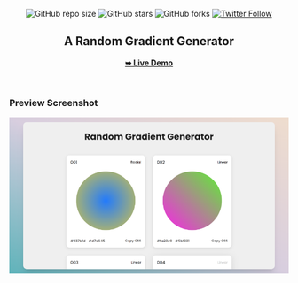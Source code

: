 <div align="center">
  
  ![GitHub repo size](https://img.shields.io/github/repo-size/mde3/Gradient-Generator)
  ![GitHub stars](https://img.shields.io/github/stars/mde3/Gradient-Generator?style=social)
  ![GitHub forks](https://img.shields.io/github/forks/mde3/Gradient-Generator?style=social)
  [![Twitter Follow](https://img.shields.io/twitter/follow/mabiorduom?style=social)](https://twitter.com/intent/follow?screen_name=mabiorduom)
 
  <h2 align="center">A Random Gradient Generator</h2>

  <a href="https://gradi-gen.netlify.app/" target="_blank"><strong>➥ Live Demo</strong></a>

</div>

<br />

### Preview Screenshot
![Example screenshot](preview.png)
